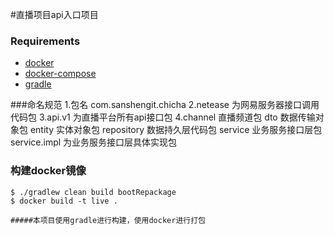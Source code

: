 #直播项目api入口项目

### Requirements
* [docker](https://www.docker.com/)
* [docker-compose](https://github.com/docker/compose/releases)
* [gradle](https://gradle.org)

###命名规范 
    1.包名  com.sanshengit.chicha
    2.netease 为网易服务器接口调用代码包
    3.api.v1  为直播平台所有api接口包
    4.channel 直播频道包
        dto   数据传输对象包
        entity  实体对象包
        repository 数据持久层代码包
        service  业务服务接口层包
        service.impl 为业务服务接口层具体实现包
### 构建docker镜像
```
$ ./gradlew clean build bootRepackage
$ docker build -t live .
        
#####本项目使用gradle进行构建，使用docker进行打包